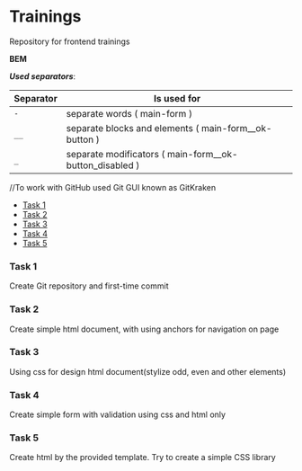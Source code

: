 ﻿# Trainings
Repository for frontend trainings

**BEM**

_**Used separators**_:
 
 | Separator     | Is used for                                            |
 | ------------- | -------------------------------------------------------|
 | `-`           | separate words ( main-form )                           |
 | `__`          | separate blocks and elements ( main-form__ok-button )  |
 | `_`           | separate modificators ( main-form__ok-button_disabled )|

//To work with GitHub used Git GUI known as GitKraken

* [Task 1](#task-1)
* [Task 2](#task-2)
* [Task 3](#task-3)
* [Task 4](#task-4)
* [Task 5](#task-5)

### Task 1
Create Git repository and first-time commit

### Task 2
Create simple html document, with using anchors for navigation on page

### Task 3
Using css for design html document(stylize odd, even and other elements)

### Task 4
Create simple form with validation using css and html only

### Task 5
Create html by the provided template. Try to create a simple CSS library
